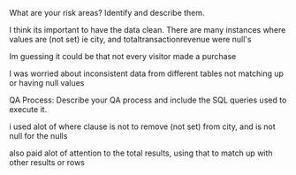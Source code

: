 What are your risk areas? Identify and describe them.

I think its important to have the data clean.
There are many instances where values are (not set) ie city, and totaltransactionrevenue were null's

Im guessing it could be that not every visitor made a purchase

I was worried about inconsistent data from different tables not matching up or having null values



QA Process:
Describe your QA process and include the SQL queries used to execute it.

i used alot of where clause is not to remove (not set) from city, and is not null for the nulls

also paid alot of attention to the total results, using that to match up with other results or rows

